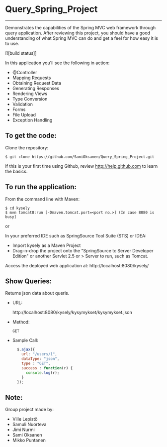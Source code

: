 # Query_Spring_Project
-------------------
Demonstrates the capabilities of the Spring MVC web framework through query application.
After reviewing this project, you should have a good understanding of what Spring MVC can do and get a feel for how easy it is to use.

[![build status]]

In this application you'll see the following in action:

* @Controller
* Mapping Requests
* Obtaining Request Data
* Generating Responses
* Rendering Views
* Type Conversion
* Validation
* Forms
* File Upload
* Exception Handling

To get the code:
-------------------
Clone the repository:

    $ git clone https://github.com/SamiOksanen/Query_Spring_Project.git

If this is your first time using Github, review http://help.github.com to learn the basics.

To run the application:
-------------------	
From the command line with Maven:

    $ cd kysely
    $ mvn tomcat8:run [-Dmaven.tomcat.port=<port no.>] (In case 8080 is busy] 

or

In your preferred IDE such as SpringSource Tool Suite (STS) or IDEA:

* Import kysely as a Maven Project
* Drag-n-drop the project onto the "SpringSource tc Server Developer Edition" or another Servlet 2.5 or > Server to run, such as Tomcat.

Access the deployed web application at: http://localhost:8080/kysely/

Show Queries:
------------------
Returns json data about queris.

* URL:

  http://localhost:8080/kysely/kysymykset/kysymykset.json

* Method:

  `GET`

* Sample Call:

  ```javascript
    $.ajax({
      url: "/users/1",
      dataType: "json",
      type : "GET",
      success : function(r) {
        console.log(r);
      }
    });
  ```

Note:
-------------------
Group project made by:
* Ville Lepistö
* Samuli Nuorteva
* Jimi Nurmi
* Sami Oksanen
* Mikko Puntanen
